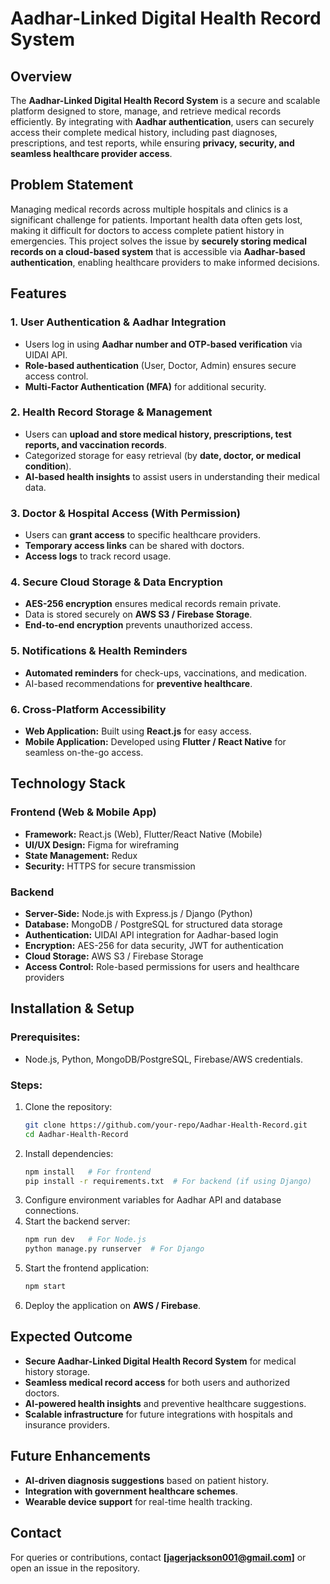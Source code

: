 # Aadhar-Linked Digital Health Record System

## Overview
The **Aadhar-Linked Digital Health Record System** is a secure and scalable platform designed to store, manage, and retrieve medical records efficiently. By integrating with **Aadhar authentication**, users can securely access their complete medical history, including past diagnoses, prescriptions, and test reports, while ensuring **privacy, security, and seamless healthcare provider access**.

## Problem Statement
Managing medical records across multiple hospitals and clinics is a significant challenge for patients. Important health data often gets lost, making it difficult for doctors to access complete patient history in emergencies. This project solves the issue by **securely storing medical records on a cloud-based system** that is accessible via **Aadhar-based authentication**, enabling healthcare providers to make informed decisions.

## Features
### 1. User Authentication & Aadhar Integration
- Users log in using **Aadhar number and OTP-based verification** via UIDAI API.
- **Role-based authentication** (User, Doctor, Admin) ensures secure access control.
- **Multi-Factor Authentication (MFA)** for additional security.

### 2. Health Record Storage & Management
- Users can **upload and store medical history, prescriptions, test reports, and vaccination records**.
- Categorized storage for easy retrieval (by **date, doctor, or medical condition**).
- **AI-based health insights** to assist users in understanding their medical data.


### 3. Doctor & Hospital Access (With Permission)
- Users can **grant access** to specific healthcare providers.
- **Temporary access links** can be shared with doctors.
- **Access logs** to track record usage.

### 4. Secure Cloud Storage & Data Encryption
- **AES-256 encryption** ensures medical records remain private.
- Data is stored securely on **AWS S3 / Firebase Storage**.
- **End-to-end encryption** prevents unauthorized access.

### 5. Notifications & Health Reminders
- **Automated reminders** for check-ups, vaccinations, and medication.
- AI-based recommendations for **preventive healthcare**.

### 6. Cross-Platform Accessibility
- **Web Application:** Built using **React.js** for easy access.
- **Mobile Application:** Developed using **Flutter / React Native** for seamless on-the-go access.

## Technology Stack
### **Frontend (Web & Mobile App)**
- **Framework:** React.js (Web), Flutter/React Native (Mobile)
- **UI/UX Design:** Figma for wireframing
- **State Management:** Redux
- **Security:** HTTPS for secure transmission

### **Backend**
- **Server-Side:** Node.js with Express.js / Django (Python)
- **Database:** MongoDB / PostgreSQL for structured data storage
- **Authentication:** UIDAI API integration for Aadhar-based login
- **Encryption:** AES-256 for data security, JWT for authentication
- **Cloud Storage:** AWS S3 / Firebase Storage
- **Access Control:** Role-based permissions for users and healthcare providers

## Installation & Setup
### Prerequisites:
- Node.js, Python, MongoDB/PostgreSQL, Firebase/AWS credentials.

### Steps:
1. Clone the repository:
   ```sh
   git clone https://github.com/your-repo/Aadhar-Health-Record.git
   cd Aadhar-Health-Record
   ```
2. Install dependencies:
   ```sh
   npm install   # For frontend
   pip install -r requirements.txt  # For backend (if using Django)
   ```
3. Configure environment variables for Aadhar API and database connections.
4. Start the backend server:
   ```sh
   npm run dev   # For Node.js
   python manage.py runserver  # For Django
   ```
5. Start the frontend application:
   ```sh
   npm start
   ```
6. Deploy the application on **AWS / Firebase**.

## Expected Outcome
- **Secure Aadhar-Linked Digital Health Record System** for medical history storage.
- **Seamless medical record access** for both users and authorized doctors.
- **AI-powered health insights** and preventive healthcare suggestions.
- **Scalable infrastructure** for future integrations with hospitals and insurance providers.

## Future Enhancements
- **AI-driven diagnosis suggestions** based on patient history.
- **Integration with government healthcare schemes**.
- **Wearable device support** for real-time health tracking.


## Contact
For queries or contributions, contact **[jagerjackson001@gmail.com]** or open an issue in the repository.

